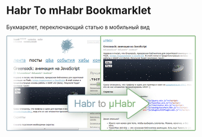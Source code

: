 Habr To mHabr Bookmarklet
=========================

Букмарклет, переключающий статью в мобильный вид

![Preview](preview.png)
